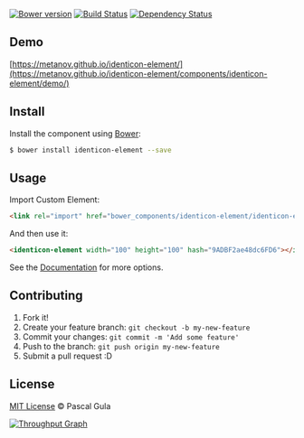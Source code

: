 [![Bower version](https://badge.fury.io/bo/identicon-element.svg)](https://badge.fury.io/bo/identicon-element)
[![Build Status](https://travis-ci.org/MeTaNoV/identicon-element.svg?branch=master)](https://travis-ci.org/MeTaNoV/identicon-element)
[![Dependency Status](https://gemnasium.com/MeTaNoV/identicon-element.svg)](https://gemnasium.com/MeTaNoV/identicon-element)

## Demo

[https://metanov.github.io/identicon-element/](https://metanov.github.io/identicon-element/components/identicon-element/demo/)

## Install

Install the component using [Bower](http://bower.io/):

```sh
$ bower install identicon-element --save
```

## Usage

Import Custom Element:

```html
<link rel="import" href="bower_components/identicon-element/identicon-element.html">
```

And then use it:

```html
<identicon-element width="100" height="100" hash="9ADBF2ae48dc6FD6"></identicon-element>
```

See the [Documentation](https://metanov.github.io/identicon-element/) for more options.

## Contributing

1. Fork it!
2. Create your feature branch: `git checkout -b my-new-feature`
3. Commit your changes: `git commit -m 'Add some feature'`
4. Push to the branch: `git push origin my-new-feature`
5. Submit a pull request :D

## License

[MIT License](http://opensource.org/licenses/MIT) © Pascal Gula

[![Throughput Graph](https://graphs.waffle.io/MeTaNoV/identicon-element/throughput.svg)](https://waffle.io/MeTaNoV/identicon-element/metrics)

